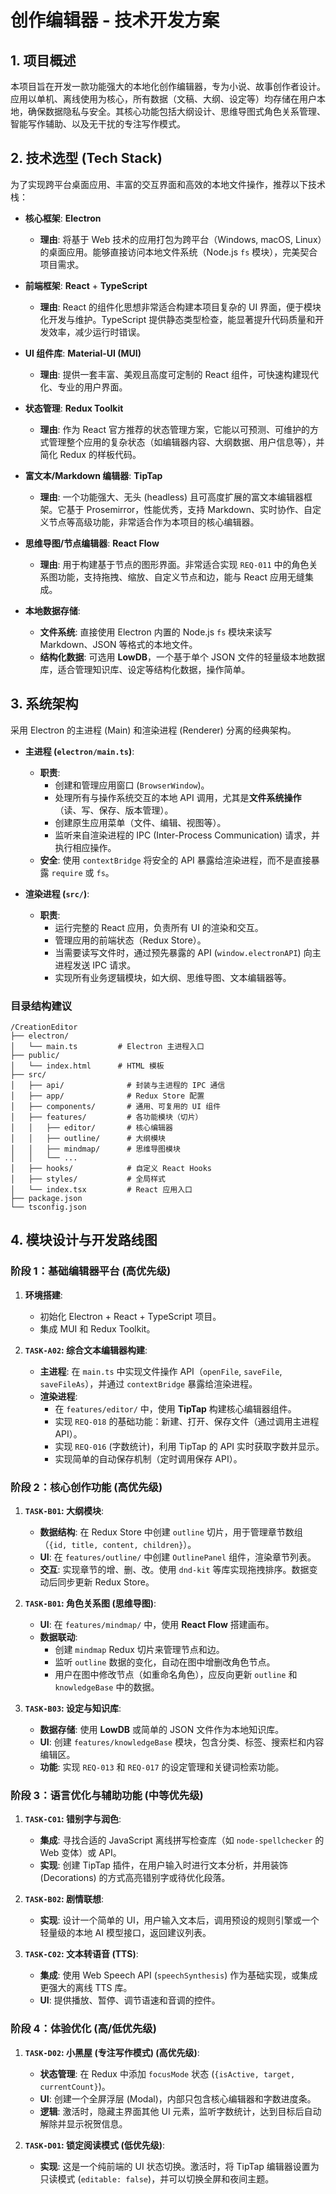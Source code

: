 # 创作编辑器 - 技术开发方案

## 1. 项目概述

本项目旨在开发一款功能强大的本地化创作编辑器，专为小说、故事创作者设计。应用以单机、离线使用为核心，所有数据（文稿、大纲、设定等）均存储在用户本地，确保数据隐私与安全。其核心功能包括大纲设计、思维导图式角色关系管理、智能写作辅助、以及无干扰的专注写作模式。

## 2. 技术选型 (Tech Stack)

为了实现跨平台桌面应用、丰富的交互界面和高效的本地文件操作，推荐以下技术栈：

- **核心框架**: **Electron**
  - **理由**: 将基于 Web 技术的应用打包为跨平台（Windows, macOS, Linux）的桌面应用。能够直接访问本地文件系统（Node.js `fs` 模块），完美契合项目需求。

- **前端框架**: **React** + **TypeScript**
  - **理由**: React 的组件化思想非常适合构建本项目复杂的 UI 界面，便于模块化开发与维护。TypeScript 提供静态类型检查，能显著提升代码质量和开发效率，减少运行时错误。

- **UI 组件库**: **Material-UI (MUI)**
  - **理由**: 提供一套丰富、美观且高度可定制的 React 组件，可快速构建现代化、专业的用户界面。

- **状态管理**: **Redux Toolkit**
  - **理由**: 作为 React 官方推荐的状态管理方案，它能以可预测、可维护的方式管理整个应用的复杂状态（如编辑器内容、大纲数据、用户信息等），并简化 Redux 的样板代码。

- **富文本/Markdown 编辑器**: **TipTap**
  - **理由**: 一个功能强大、无头 (headless) 且可高度扩展的富文本编辑器框架。它基于 Prosemirror，性能优秀，支持 Markdown、实时协作、自定义节点等高级功能，非常适合作为本项目的核心编辑器。

- **思维导图/节点编辑器**: **React Flow**
  - **理由**: 用于构建基于节点的图形界面。非常适合实现 `REQ-011` 中的角色关系图功能，支持拖拽、缩放、自定义节点和边，能与 React 应用无缝集成。

- **本地数据存储**:
  - **文件系统**: 直接使用 Electron 内置的 Node.js `fs` 模块来读写 Markdown、JSON 等格式的本地文件。
  - **结构化数据**: 可选用 **LowDB**，一个基于单个 JSON 文件的轻量级本地数据库，适合管理知识库、设定等结构化数据，操作简单。

## 3. 系统架构

采用 Electron 的主进程 (Main) 和渲染进程 (Renderer) 分离的经典架构。

- **主进程 (`electron/main.ts`)**:
  - **职责**:
    - 创建和管理应用窗口 (`BrowserWindow`)。
    - 处理所有与操作系统交互的本地 API 调用，尤其是**文件系统操作**（读、写、保存、版本管理）。
    - 创建原生应用菜单（文件、编辑、视图等）。
    - 监听来自渲染进程的 IPC (Inter-Process Communication) 请求，并执行相应操作。
  - **安全**: 使用 `contextBridge` 将安全的 API 暴露给渲染进程，而不是直接暴露 `require` 或 `fs`。

- **渲染进程 (`src/`)**:
  - **职责**:
    - 运行完整的 React 应用，负责所有 UI 的渲染和交互。
    - 管理应用的前端状态（Redux Store）。
    - 当需要读写文件时，通过预先暴露的 API (`window.electronAPI`) 向主进程发送 IPC 请求。
    - 实现所有业务逻辑模块，如大纲、思维导图、文本编辑器等。

### 目录结构建议

```
/CreationEditor
├── electron/
│   └── main.ts         # Electron 主进程入口
├── public/
│   └── index.html      # HTML 模板
├── src/
│   ├── api/              # 封装与主进程的 IPC 通信
│   ├── app/              # Redux Store 配置
│   ├── components/       # 通用、可复用的 UI 组件
│   ├── features/         # 各功能模块（切片）
│   │   ├── editor/       # 核心编辑器
│   │   ├── outline/      # 大纲模块
│   │   ├── mindmap/      # 思维导图模块
│   │   └── ...
│   ├── hooks/            # 自定义 React Hooks
│   ├── styles/           # 全局样式
│   └── index.tsx         # React 应用入口
├── package.json
└── tsconfig.json
```

## 4. 模块设计与开发路线图

### 阶段 1：基础编辑器平台 (高优先级)

1.  **环境搭建**:
    - 初始化 Electron + React + TypeScript 项目。
    - 集成 MUI 和 Redux Toolkit。

2.  **`TASK-A02`: 综合文本编辑器构建**:
    - **主进程**: 在 `main.ts` 中实现文件操作 API（`openFile`, `saveFile`, `saveFileAs`），并通过 `contextBridge` 暴露给渲染进程。
    - **渲染进程**:
      - 在 `features/editor/` 中，使用 **TipTap** 构建核心编辑器组件。
      - 实现 `REQ-018` 的基础功能：新建、打开、保存文件（通过调用主进程 API）。
      - 实现 `REQ-016` (字数统计)，利用 TipTap 的 API 实时获取字数并显示。
      - 实现简单的自动保存机制（定时调用保存 API）。

### 阶段 2：核心创作功能 (高优先级)

1.  **`TASK-B01`: 大纲模块**:
    - **数据结构**: 在 Redux Store 中创建 `outline` 切片，用于管理章节数组（`{id, title, content, children}`）。
    - **UI**: 在 `features/outline/` 中创建 `OutlinePanel` 组件，渲染章节列表。
    - **交互**: 实现章节的增、删、改。使用 `dnd-kit` 等库实现拖拽排序。数据变动后同步更新 Redux Store。

2.  **`TASK-B01`: 角色关系图 (思维导图)**:
    - **UI**: 在 `features/mindmap/` 中，使用 **React Flow** 搭建画布。
    - **数据联动**:
      - 创建 `mindmap` Redux 切片来管理节点和边。
      - 监听 `outline` 数据的变化，自动在图中增删改角色节点。
      - 用户在图中修改节点（如重命名角色），应反向更新 `outline` 和 `knowledgeBase` 中的数据。

3.  **`TASK-B03`: 设定与知识库**:
    - **数据存储**: 使用 **LowDB** 或简单的 JSON 文件作为本地知识库。
    - **UI**: 创建 `features/knowledgeBase` 模块，包含分类、标签、搜索栏和内容编辑区。
    - **功能**: 实现 `REQ-013` 和 `REQ-017` 的设定管理和关键词检索功能。

### 阶段 3：语言优化与辅助功能 (中等优先级)

1.  **`TASK-C01`: 错别字与润色**:
    - **集成**: 寻找合适的 JavaScript 离线拼写检查库（如 `node-spellchecker` 的 Web 变体）或 API。
    - **实现**: 创建 TipTap 插件，在用户输入时进行文本分析，并用装饰 (Decorations) 的方式高亮错别字或待优化段落。

2.  **`TASK-B02`: 剧情联想**:
    - **实现**: 设计一个简单的 UI，用户输入文本后，调用预设的规则引擎或一个轻量级的本地 AI 模型接口，返回建议列表。

3.  **`TASK-C02`: 文本转语音 (TTS)**:
    - **集成**: 使用 Web Speech API (`speechSynthesis`) 作为基础实现，或集成更强大的离线 TTS 库。
    - **UI**: 提供播放、暂停、调节语速和音调的控件。

### 阶段 4：体验优化 (高/低优先级)

1.  **`TASK-D02`: 小黑屋 (专注写作模式) (高优先级)**:
    - **状态管理**: 在 Redux 中添加 `focusMode` 状态 (`{isActive, target, currentCount}`)。
    - **UI**: 创建一个全屏浮层 (Modal)，内部只包含核心编辑器和字数进度条。
    - **逻辑**: 激活时，隐藏主界面其他 UI 元素，监听字数统计，达到目标后自动解除并显示祝贺信息。

2.  **`TASK-D01`: 锁定阅读模式 (低优先级)**:
    - **实现**: 这是一个纯前端的 UI 状态切换。激活时，将 TipTap 编辑器设置为只读模式 (`editable: false`)，并可以切换全屏和夜间主题。
